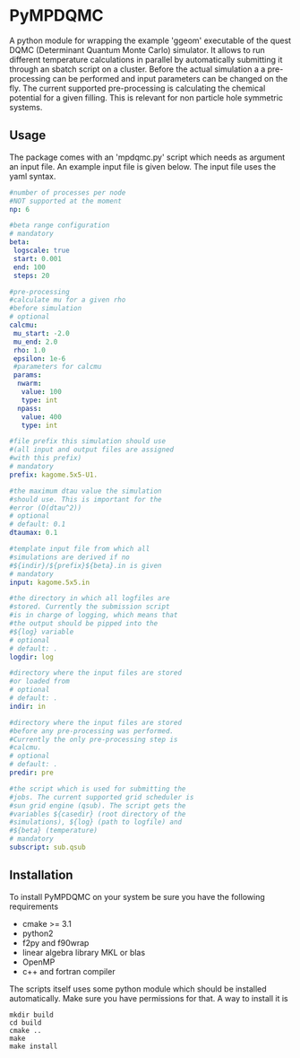 # PyMPDQMC

A python module for wrapping the example 'ggeom' executable of the quest DQMC (Determinant Quantum Monte Carlo) simulator.
It allows to run different temperature calculations in parallel by automatically submitting it through an sbatch script on a cluster.
Before the actual simulation a a pre-processing can be performed and input parameters can be changed on the fly.
The current supported pre-processing is calculating the chemical potential for a given filling. This is relevant for
non particle hole symmetric systems.

## Usage

The package comes with an 'mpdqmc.py' script which needs as argument an input file. An example input file is given
below. The input file uses the yaml syntax.

```yaml
#number of processes per node
#NOT supported at the moment
np: 6

#beta range configuration
# mandatory
beta:
 logscale: true
 start: 0.001
 end: 100
 steps: 20

#pre-processing
#calculate mu for a given rho
#before simulation
# optional
calcmu:
 mu_start: -2.0
 mu_end: 2.0
 rho: 1.0
 epsilon: 1e-6
 #parameters for calcmu
 params:
  nwarm:
   value: 100
   type: int
  npass:
   value: 400
   type: int

#file prefix this simulation should use
#(all input and output files are assigned
#with this prefix)
# mandatory
prefix: kagome.5x5-U1.

#the maximum dtau value the simulation
#should use. This is important for the
#error (O(dtau^2))
# optional
# default: 0.1
dtaumax: 0.1

#template input file from which all
#simulations are derived if no
#${indir}/${prefix}${beta}.in is given
# mandatory
input: kagome.5x5.in

#the directory in which all logfiles are
#stored. Currently the submission script
#is in charge of logging, which means that
#the output should be pipped into the
#${log} variable
# optional
# default: .
logdir: log

#directory where the input files are stored
#or loaded from
# optional
# default: .
indir: in

#directory where the input files are stored
#before any pre-processing was performed.
#Currently the only pre-processing step is
#calcmu.
# optional
# default: .
predir: pre

#the script which is used for submitting the
#jobs. The current supported grid scheduler is
#sun grid engine (qsub). The script gets the
#variables ${casedir} (root directory of the
#simulations), ${log} (path to logfile) and
#${beta} (temperature)
# mandatory
subscript: sub.qsub
```

## Installation

To install PyMPDQMC on your system be sure you have the following requirements
* cmake >= 3.1
* python2
* f2py and f90wrap
* linear algebra library MKL or blas
* OpenMP
* c++ and fortran compiler

The scripts itself uses some python module which should be installed automatically.
Make sure you have permissions for that. A way to install it is

```commandline
mkdir build
cd build
cmake ..
make
make install
```